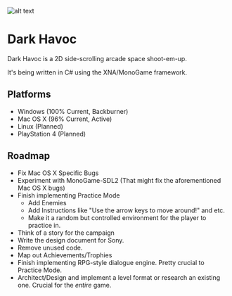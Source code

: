 ![alt text](http://phobos.joshuakennedy.net/static/NewDarkHavocLogo.png "Dark Havoc Logo")

Dark Havoc
=========

Dark Havoc is a 2D side-scrolling arcade space shoot-em-up.

It's being written in C# using the XNA/MonoGame framework.

Platforms
-------

* Windows (100% Current, Backburner)
* Mac OS X (96% Current, Active)
* Linux (Planned)
* PlayStation 4 (Planned)

Roadmap
-------

* Fix Mac OS X Specific Bugs
* Experiment with MonoGame-SDL2 (That might fix the aforementioned Mac OS X bugs)
* Finish implementing Practice Mode
    * Add Enemies
    * Add Instructions like "Use the arrow keys to move around!" and etc.
    * Make it a random but controlled environment for the player to practice in.
* Think of a story for the campaign
* Write the design document for Sony.
* Remove unused code.
* Map out Achievements/Trophies
* Finish implementing RPG-style dialogue engine. Pretty crucial to Practice Mode.
* Architect/Design and implement a level format or research an existing one. Crucial for the *entire* game.
